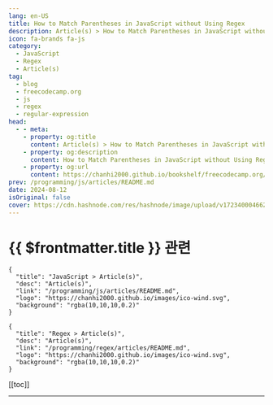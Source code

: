 ```yaml
---
lang: en-US
title: How to Match Parentheses in JavaScript without Using Regex
description: Article(s) > How to Match Parentheses in JavaScript without Using Regex
icon: fa-brands fa-js
category: 
  - JavaScript
  - Regex
  - Article(s)
tag: 
  - blog
  - freecodecamp.org
  - js
  - regex
  - regular-expression
head:
  - - meta:
    - property: og:title
      content: Article(s) > How to Match Parentheses in JavaScript without Using Regex
    - property: og:description
      content: How to Match Parentheses in JavaScript without Using Regex
    - property: og:url
      content: https://chanhi2000.github.io/bookshelf/freecodecamp.org/how-to-match-parentheses-in-javascript-without-using-regex.html
prev: /programming/js/articles/README.md
date: 2024-08-12
isOriginal: false
cover: https://cdn.hashnode.com/res/hashnode/image/upload/v1723400046627/d6cdb4d5-9c6e-4ce0-92a4-1438e5c998e3.png
---
```


# {{ $frontmatter.title }} 관련

```component VPCard
{
  "title": "JavaScript > Article(s)",
  "desc": "Article(s)",
  "link": "/programming/js/articles/README.md",
  "logo": "https://chanhi2000.github.io/images/ico-wind.svg",
  "background": "rgba(10,10,10,0.2)"
}
```

```component VPCard
{
  "title": "Regex > Article(s)",
  "desc": "Article(s)",
  "link": "/programming/regex/articles/README.md",
  "logo": "https://chanhi2000.github.io/images/ico-wind.svg",
  "background": "rgba(10,10,10,0.2)"
}
```

[[toc]]

---

<SiteInfo
  name="How to Match Parentheses in JavaScript without Using Regex"
  desc="While writing my Lisp interpreter (for the Scheme dialect, to be precise), I decided to include support for square brackets. I did this because some of the Scheme books use them interchangeably with parentheses. But I didn't want to make the parser t..."
  url="https://freecodecamp.org/news/how-to-match-parentheses-in-javascript-without-using-regex/"
  logo="https://cdn.freecodecamp.org/universal/favicons/favicon.ico"
  preview="https://cdn.hashnode.com/res/hashnode/image/upload/v1723400046627/d6cdb4d5-9c6e-4ce0-92a4-1438e5c998e3.png"/>

<!-- TODO: 작성 -->

